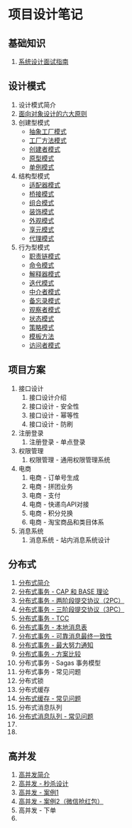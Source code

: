 # 项目设计笔记

## 基础知识

1. [系统设计面试指南](https://github.com/HomanLiang/study-demo/blob/main/project-design/document/chapter1_01.md)

## 设计模式

1. 设计模式简介
2. [面向对象设计的六大原则](https://github.com/HomanLiang/study-demo/blob/main/project-design/document/chapter2_02.md)
3. 创建型模式
   - [抽象工厂模式](https://github.com/HomanLiang/study-demo/blob/main/project-design/document/chapter2_03_01.md)
   - [工厂方法模式](https://github.com/HomanLiang/study-demo/blob/main/project-design/document/chapter2_03_02.md)
   - [创建者模式](https://github.com/HomanLiang/study-demo/blob/main/project-design/document/chapter2_03_03.md)
   - [原型模式](https://github.com/HomanLiang/study-demo/blob/main/project-design/document/chapter2_03_04.md)
   - [单例模式](https://github.com/HomanLiang/study-demo/blob/main/project-design/document/chapter2_03_05.md)
4. 结构型模式
   - [适配器模式](https://github.com/HomanLiang/study-demo/blob/main/project-design/document/chapter2_04_01.md)
   - [桥接模式](https://github.com/HomanLiang/study-demo/blob/main/project-design/document/chapter2_04_02.md)
   - [组合模式](https://github.com/HomanLiang/study-demo/blob/main/project-design/document/chapter2_04_03.md)
   - [装饰模式](https://github.com/HomanLiang/study-demo/blob/main/project-design/document/chapter2_04_04.md)
   - [外观模式](https://github.com/HomanLiang/study-demo/blob/main/project-design/document/chapter2_04_05.md)
   - [享元模式](https://github.com/HomanLiang/study-demo/blob/main/project-design/document/chapter2_04_06.md)
   - [代理模式](https://github.com/HomanLiang/study-demo/blob/main/project-design/document/chapter2_04_07.md)
5. 行为型模式
   - [职责链模式](https://github.com/HomanLiang/study-demo/blob/main/project-design/document/chapter2_05_01.md)
   - [命令模式](https://github.com/HomanLiang/study-demo/blob/main/project-design/document/chapter2_05_02.md)
   - [解释器模式](https://github.com/HomanLiang/study-demo/blob/main/project-design/document/chapter2_05_03.md)
   - [迭代模式](https://github.com/HomanLiang/study-demo/blob/main/project-design/document/chapter2_05_04.md)
   - [中介者模式](https://github.com/HomanLiang/study-demo/blob/main/project-design/document/chapter2_05_05.md)
   - [备忘录模式](https://github.com/HomanLiang/study-demo/blob/main/project-design/document/chapter2_05_06.md)
   - [观察者模式](https://github.com/HomanLiang/study-demo/blob/main/project-design/document/chapter2_05_07.md)
   - [状态模式](https://github.com/HomanLiang/study-demo/blob/main/project-design/document/chapter2_05_08.md)
   - [策略模式](https://github.com/HomanLiang/study-demo/blob/main/project-design/document/chapter2_05_09.md)
   - [模板方法](https://github.com/HomanLiang/study-demo/blob/main/project-design/document/chapter2_05_10.md)
   - [访问者模式](https://github.com/HomanLiang/study-demo/blob/main/project-design/document/chapter2_05_11.md)

## 项目方案

1. 接口设计
   1. 接口设计介绍
   2. 接口设计 - 安全性
   3. 接口设计 - 幂等性
   4. 接口设计 - 防刷
2. 注册登录
   1. 注册登录 - 单点登录
3. 权限管理
   1. 权限管理 - 通用权限管理系统
4. 电商
   1. 电商 - 订单号生成
   2. 电商 - 拼团业务
   3. 电商 - 支付
   4. 电商 - 快递鸟API对接
   5. 电商 - 积分兑换
   6. 电商 - 淘宝商品和类目体系
5. 消息系统
   1. 消息系统 - 站内消息系统设计

## 分布式

1. [分布式简介](https://github.com/HomanLiang/study-demo/blob/main/project-design/document/chapter4_01.md)
2. [分布式事务 - CAP 和 BASE 理论](https://github.com/HomanLiang/study-demo/blob/main/project-design/document/chapter4_02.md)
3. [分布式事务 - 两阶段提交协议（2PC）](https://github.com/HomanLiang/study-demo/blob/main/project-design/document/chapter4_03.md)
4. [分布式事务 - 三阶段提交协议（3PC）](https://github.com/HomanLiang/study-demo/blob/main/project-design/document/chapter4_04.md)
5. [分布式事务 -  TCC](https://github.com/HomanLiang/study-demo/blob/main/project-design/document/chapter4_05.md)
6. [分布式事务 - 本地消息表](https://github.com/HomanLiang/study-demo/blob/main/project-design/document/chapter4_06.md)
7. [分布式事务 - 可靠消息最终一致性](https://github.com/HomanLiang/study-demo/blob/main/project-design/document/chapter4_07.md)
8. [分布式事务 - 最大努力通知](https://github.com/HomanLiang/study-demo/blob/main/project-design/document/chapter4_08.md)
9. [分布式事务 - 方案比较](https://github.com/HomanLiang/study-demo/blob/main/project-design/document/chapter4_09.md)
10. 分布式事务 - Sagas 事务模型
11. 分布式事务 - 常见问题
12. 分布式锁
13. 分布式缓存
14. [分布式缓存 - 常见问题](https://github.com/HomanLiang/study-demo/blob/main/project-design/document/chapter4_14.md)
15. 分布式消息队列
16. [分布式消息队列 - 常见问题](https://github.com/HomanLiang/study-demo/blob/main/project-design/document/chapter4_16.md)
17. 
18. 



## 高并发

1. [高并发简介](https://github.com/HomanLiang/study-demo/blob/main/project-design/document/chapter5_01.md)
2. [高并发 - 秒杀设计](https://github.com/HomanLiang/study-demo/blob/main/project-design/document/chapter5_02.md)
3. [高并发 - 案例1](https://github.com/HomanLiang/study-demo/blob/main/project-design/document/chapter5_03.md)
4. [高并发 - 案例2（微信抢红包）](https://github.com/HomanLiang/study-demo/blob/main/project-design/document/chapter5_04.md)
5. 高并发 - 下单
6. 